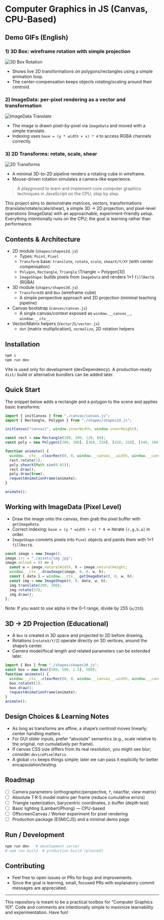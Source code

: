 # Computer Graphics in JS (Canvas, CPU-Based)

## Demo GIFs (English)

### 1) 3D Box: wireframe rotation with simple projection
![3D Box Rotation](https://media1.giphy.com/media/v1.Y2lkPTc5MGI3NjExY2VkNGF0ZDd5dmkyemExZjM4NHpudzZpcnBhZ2p4Nmw2MWpnbzdkMSZlcD12MV9pbnRlcm5hbF9naWZfYnlfaWQmY3Q9Zw/TeGPVT1zqusqfMLJgr/giphy.gif)

- Shows live 2D transformations on polygons/rectangles using a simple animation loop.
- The center-compensation keeps objects rotating/scaling around their centroid.

### 2) ImageData: per-pixel rendering as a vector and transformation
![ImageData Translate](https://media3.giphy.com/media/v1.Y2lkPTc5MGI3NjExMHA4dnFpZWQxenFweXJ5MXd0YjBxdWU0dWl3YXd3cHExb3M1N2pmMyZlcD12MV9pbnRlcm5hbF9naWZfYnlfaWQmY3Q9Zw/uQRw9fJgMdqMzPNNve/giphy.gif)

- The image is drawn pixel-by-pixel via `ImageData` and moved with a simple translate.
- Indexing uses `base = (y * width + x) * 4` to access RGBA channels correctly.

### 3) 2D Transforms: rotate, scale, shear
![2D Transforms](https://media3.giphy.com/media/v1.Y2lkPTc5MGI3NjExOHVvbnJqdGcyNnhhZGRmYmoyaHJ6YXp1eGR6MmoybDBhZTc4ZjloZyZlcD12MV9pbnRlcm5hbF9naWZfYnlfaWQmY3Q9Zw/f3M9w24ftUmY7Ckxka/giphy.gif)

- A minimal 3D-to-2D pipeline renders a rotating cube in wireframe.
- Mouse-driven rotation simulates a camera-like experience.

> A playground to learn and implement core computer graphics techniques in JavaScript on the CPU, step by step.

This project aims to demonstrate matrices, vectors, transformations (translate/rotate/scale/shear), a simple 3D → 2D projection, and pixel-level operations (ImageData) with an approachable, experiment-friendly setup. Everything intentionally runs on the CPU; the goal is learning rather than performance.

## Contents & Architecture

- 2D module (`shapes/shapes2d.js`)
  - Types: `Point`, `Pixel`
  - `Transform` base: `translate`, `rotate`, `scale`, `shearX/Y/XY` (with center compensation)
  - `Polygon`, `Rectangle`, `Triangle` (Triangle = Polygon[3])
  - `ImageShape`: builds pixels from `ImageData` and renders 1×1 `fillRect`s (RGBA)
- 3D module (`shapes/shapes3d.js`)
  - `Transform3D` and `Box` (wireframe cube)
  - A simple perspective approach and 2D projection (minimal teaching pipeline)
- Canvas bootstrap (`canvas/canvas.js`)
  - A single canvas/context exposed as `window.__canvas__`, `window.__ctx__`
- Vector/Matrix helpers (`VectorJS/vector.js`)
  - `dot` (matrix multiplication), `normalize`, 2D rotation helpers

## Installation

```bash
npm i
npm run dev
```

Vite is used only for development (devDependency). A production-ready `dist/` build or alternative bundlers can be added later.

## Quick Start

The snippet below adds a rectangle and a polygon to the scene and applies basic transforms:

```javascript
import { initCanvas } from "./canvas/canvas.js";
import { Rectangle, Polygon } from "./shapes/shapes2d.js";

initCanvas("canvas1", window.innerWidth, window.innerHeight);

const rect = new Rectangle(100, 100, 120, 80);
const poly = new Polygon([300, 300], [360, 220], [420, 320], [340, 360]);

function animate() {
  window.__ctx__.clearRect(0, 0, window.__canvas__.width, window.__canvas__.height);
  rect.rotate(1);
  poly.shearX(Math.sin(0.01));
  rect.draw();
  poly.draw(true);
  requestAnimationFrame(animate);
}

animate();
```

## Working with ImageData (Pixel Level)

- Draw the image onto the canvas, then grab the pixel buffer with `getImageData`.
- Correct indexing: `base = (y * width + x) * 4` → iterate `[r,g,b,a]` in order.
- `ImageShape` converts pixels into `Pixel` objects and paints them with 1×1 `fillRect`s.

```javascript
const image = new Image();
image.src = "./assets/img.jpg";
image.onload = () => {
  const w = image.naturalWidth, h = image.naturalHeight;
  window.__ctx__.drawImage(image, 0, 0, w, h);
  const { data } = window.__ctx__.getImageData(0, 0, w, h);
  const img = new ImageShape(0, 0, data, w, h);
  img.translate(200, 200);
  img.rotate(37);
  img.draw();
};
```

Note: If you want to use alpha in the 0–1 range, divide by 255 (`a/255`).

## 3D → 2D Projection (Educational)

- A `Box` is created in 3D space and projected to 2D before drawing.
- Rotations (`rotateX/Y/Z`) operate directly on 3D vertices, around the shape’s center.
- Camera model/focal length and related parameters can be extended later.

```javascript
import { Box } from "./shapes/shapes3d.js";
const box = new Box([500, 500, 1.5], 500);
function animate() {
  window.__ctx__.clearRect(0, 0, window.__canvas__.width, window.__canvas__.height);
  box.rotateY(1);
  box.draw();
  requestAnimationFrame(animate);
}
animate();
```

## Design Choices & Learning Notes

- As long as transforms are affine, a shape’s centroid moves linearly; center handling matters.
- For GUI slider inputs, prefer “absolute” semantics (e.g., scale relative to the original, not cumulatively per frame).
- If canvas CSS size differs from its real resolution, you might see blur; consider `devicePixelRatio`.
- A global `ctx` keeps things simple; later we can pass it explicitly for better encapsulation/testing.

## Roadmap

- [ ] Camera parameters (orthographic/perspective, `f`, near/far, view matrix)
- [ ] Absolute T·R·S model matrix per frame (reduce cumulative errors)
- [ ] Triangle rasterization, barycentric coordinates, z-buffer (depth test)
- [ ] Basic lighting (Lambert/Phong) — CPU-based
- [ ] OffscreenCanvas / Worker experiment for pixel rendering
- [ ] Production package (ESM/CJS) and a minimal demo page

## Run / Development

```bash
npm run dev   # development server
# npm run build  # production build (planned)
```

## Contributing

- Feel free to open issues or PRs for bugs and improvements.
- Since the goal is learning, small, focused PRs with explanatory commit messages are appreciated.

---

This repository is meant to be a practical toolbox for “Computer Graphics 101”. Code and comments are intentionally simple to maximize learnability and experimentation. Have fun!
